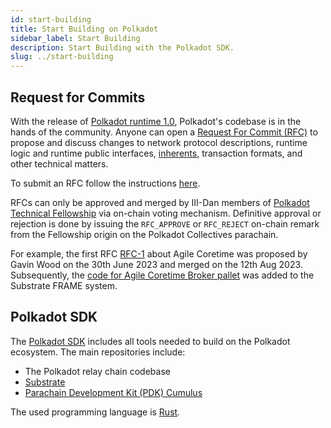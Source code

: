 ```yaml
---
id: start-building
title: Start Building on Polkadot
sidebar_label: Start Building
description: Start Building with the Polkadot SDK.
slug: ../start-building
---
```


## Request for Commits

With the release of [Polkadot runtime 1.0](./polkadot-v1.md), Polkadot's codebase is in the hands of
the community. Anyone can open a
[Request For Commit (RFC)](https://github.com/polkadot-fellows/RFCs) to propose and discuss changes
to network protocol descriptions, runtime logic and runtime public interfaces,
[inherents](../learn/learn-extrinsics.md#types-of-extrinsics), transaction formats, and other
technical matters.

To submit an RFC follow the instructions [here](https://github.com/polkadot-fellows/RFCs#process).

RFCs can only be approved and merged by III-Dan members of
[Polkadot Technical Fellowship](../learn/learn-polkadot-opengov.md#the-technical-fellowship) via
on-chain voting mechanism. Definitive approval or rejection is done by issuing the `RFC_APPROVE` or
`RFC_REJECT` on-chain remark from the Fellowship origin on the Polkadot Collectives parachain.

For example, the first RFC [RFC-1](https://github.com/polkadot-fellows/RFCs/pull/1) about Agile
Coretime was proposed by Gavin Wood on the 30th June 2023 and merged on the 12th Aug 2023.
Subsequently, the
[code for Agile Coretime Broker pallet](https://github.com/paritytech/substrate/pull/14568) was
added to the Substrate FRAME system.

## Polkadot SDK

The [Polkadot SDK](https://github.com/paritytech/polkadot-sdk) includes all tools needed to build on
the Polkadot ecosystem. The main repositories include:

- The Polkadot relay chain codebase
- [Substrate](https://substrate.io/)
- [Parachain Development Kit (PDK) Cumulus](../build/build-parachains.md#cumulus)

The used programming language is [Rust](https://www.rust-lang.org/).
